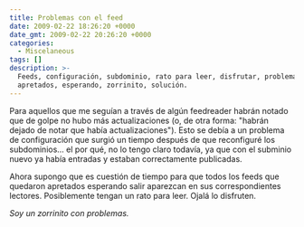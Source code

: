 ```yaml
---
title: Problemas con el feed
date: 2009-02-22 18:26:20 +0000
date_gmt: 2009-02-22 20:26:20 +0000
categories:
  - Miscelaneous
tags: []
description: >-
  Feeds, configuración, subdominio, rato para leer, disfrutar, problema,
  apretados, esperando, zorrinito, solución.
---
```



Para aquellos que me seguían a través de algún feedreader habrán notado que de golpe no hubo más actualizaciones (o, de otra forma: "habrán dejado de notar que había actualizaciones"). Esto se debía a un problema de configuración que surgió un tiempo después de que reconfiguré los subdominios... el por qué, no lo tengo claro todavía, ya que con el subminio nuevo ya había entradas y estaban correctamente publicadas.

Ahora supongo que es cuestión de tiempo para que todos los feeds que quedaron apretados esperando salir aparezcan en sus correspondientes lectores. Posiblemente tengan un rato para leer. Ojalá lo disfruten.

_Soy un zorrinito con problemas._
